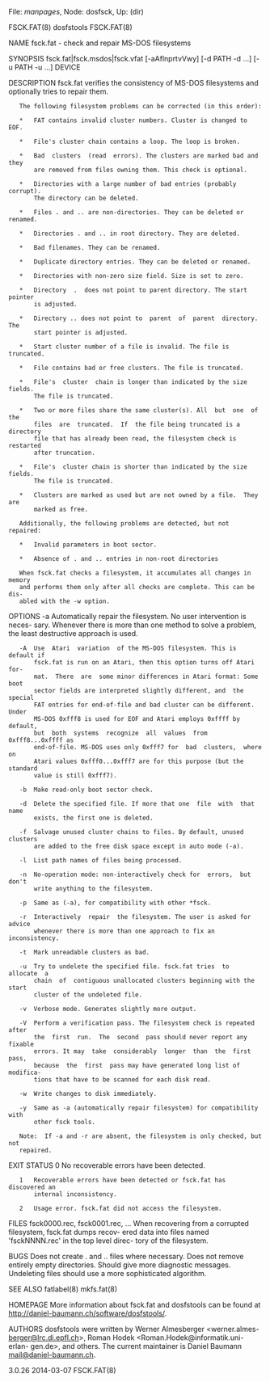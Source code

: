 File: *manpages*,  Node: dosfsck,  Up: (dir)

FSCK.FAT(8)                       dosfstools                       FSCK.FAT(8)



NAME
       fsck.fat - check and repair MS-DOS filesystems


SYNOPSIS
       fsck.fat|fsck.msdos|fsck.vfat [-aAflnprtvVwy] [-d PATH -d ...] [-u PATH
       -u ...] DEVICE


DESCRIPTION
       fsck.fat verifies the consistency of MS-DOS filesystems and  optionally
       tries to repair them.

       The following filesystem problems can be corrected (in this order):

       *   FAT contains invalid cluster numbers. Cluster is changed to EOF.

       *   File's cluster chain contains a loop. The loop is broken.

       *   Bad  clusters  (read  errors). The clusters are marked bad and they
           are removed from files owning them. This check is optional.

       *   Directories with a large number of bad entries (probably  corrupt).
           The directory can be deleted.

       *   Files . and .. are non-directories. They can be deleted or renamed.

       *   Directories . and .. in root directory. They are deleted.

       *   Bad filenames. They can be renamed.

       *   Duplicate directory entries. They can be deleted or renamed.

       *   Directories with non-zero size field. Size is set to zero.

       *   Directory  .  does not point to parent directory. The start pointer
           is adjusted.

       *   Directory .. does not point to  parent  of  parent  directory.  The
           start pointer is adjusted.

       *   Start cluster number of a file is invalid. The file is truncated.

       *   File contains bad or free clusters. The file is truncated.

       *   File's  cluster  chain is longer than indicated by the size fields.
           The file is truncated.

       *   Two or more files share the same cluster(s). All  but  one  of  the
           files  are  truncated.  If  the file being truncated is a directory
           file that has already been read, the filesystem check is  restarted
           after truncation.

       *   File's  cluster chain is shorter than indicated by the size fields.
           The file is truncated.

       *   Clusters are marked as used but are not owned by a file.  They  are
           marked as free.

       Additionally, the following problems are detected, but not repaired:

       *   Invalid parameters in boot sector.

       *   Absence of . and .. entries in non-root directories

       When fsck.fat checks a filesystem, it accumulates all changes in memory
       and performs them only after all checks are complete. This can be  dis-
       abled with the -w option.


OPTIONS
       -a  Automatically repair the filesystem. No user intervention is neces-
           sary. Whenever there is more than one method to  solve  a  problem,
           the least destructive approach is used.

       -A  Use  Atari  variation  of the MS-DOS filesystem. This is default if
           fsck.fat is run on an Atari, then this option turns off Atari  for-
           mat.  There  are  some minor differences in Atari format: Some boot
           sector fields are interpreted slightly different, and  the  special
           FAT entries for end-of-file and bad cluster can be different. Under
           MS-DOS 0xfff8 is used for EOF and Atari employs 0xffff by  default,
           but  both  systems  recognize  all  values  from 0xfff8...0xffff as
           end-of-file. MS-DOS uses only 0xfff7 for  bad  clusters,  where  on
           Atari values 0xfff0...0xfff7 are for this purpose (but the standard
           value is still 0xfff7).

       -b  Make read-only boot sector check.

       -d  Delete the specified file. If more that one  file  with  that  name
           exists, the first one is deleted.

       -f  Salvage unused cluster chains to files. By default, unused clusters
           are added to the free disk space except in auto mode (-a).

       -l  List path names of files being processed.

       -n  No-operation mode: non-interactively check for  errors,  but  don't
           write anything to the filesystem.

       -p  Same as (-a), for compatibility with other *fsck.

       -r  Interactively  repair  the filesystem. The user is asked for advice
           whenever there is more than one approach to fix an inconsistency.

       -t  Mark unreadable clusters as bad.

       -u  Try to undelete the specified file. fsck.fat tries  to  allocate  a
           chain  of  contiguous unallocated clusters beginning with the start
           cluster of the undeleted file.

       -v  Verbose mode. Generates slightly more output.

       -V  Perform a verification pass. The filesystem check is repeated after
           the  first  run.  The  second  pass should never report any fixable
           errors. It may  take  considerably  longer  than  the  first  pass,
           because  the  first  pass may have generated long list of modifica-
           tions that have to be scanned for each disk read.

       -w  Write changes to disk immediately.

       -y  Same as -a (automatically repair filesystem) for compatibility with
           other fsck tools.

       Note:  If -a and -r are absent, the filesystem is only checked, but not
       repaired.


EXIT STATUS
       0   No recoverable errors have been detected.

       1   Recoverable errors have been detected or fsck.fat has discovered an
           internal inconsistency.

       2   Usage error. fsck.fat did not access the filesystem.


FILES
       fsck0000.rec, fsck0001.rec, ...
           When  recovering from a corrupted filesystem, fsck.fat dumps recov-
           ered data into files named 'fsckNNNN.rec' in the top  level  direc-
           tory of the filesystem.


BUGS
       Does  not  create  .  and  ..  files  where  necessary. Does not remove
       entirely empty  directories.  Should  give  more  diagnostic  messages.
       Undeleting files should use a more sophisticated algorithm.


SEE ALSO
       fatlabel(8)
       mkfs.fat(8)


HOMEPAGE
       More  information  about  fsck.fat  and  dosfstools  can  be  found  at
       <http://daniel-baumann.ch/software/dosfstools/>.


AUTHORS
       dosfstools  were   written   by   Werner   Almesberger   <werner.almes-
       berger@lrc.di.epfl.ch>,  Roman Hodek <Roman.Hodek@informatik.uni-erlan-
       gen.de>,  and  others.  The  current  maintainer  is   Daniel   Baumann
       <mail@daniel-baumann.ch>.



3.0.26                            2014-03-07                       FSCK.FAT(8)
